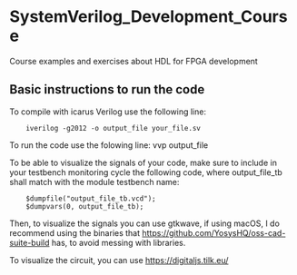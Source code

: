 # SystemVerilog_Development_Course
Course examples and exercises about HDL for FPGA development

## Basic instructions to run the code

To compile with icarus Verilog use the following line:

        iverilog -g2012 -o output_file your_file.sv

To run the code use the folowing line:
        vvp output_file

To be able to visualize the signals of your code, make sure to include in your testbench monitoring cycle the following code, where output_file_tb shall match with the module testbench name:

        $dumpfile("output_file_tb.vcd");
        $dumpvars(0, output_file_tb);

Then, to visualize the signals you can use gtkwave, if using macOS, I do recommend using the binaries that https://github.com/YosysHQ/oss-cad-suite-build has, to avoid messing with libraries.

To visualize the circuit, you can use https://digitaljs.tilk.eu/
